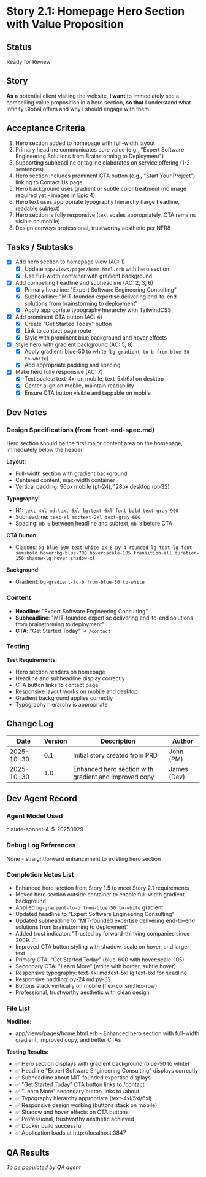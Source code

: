 # Story 2.1: Homepage Hero Section with Value Proposition

## Status
Ready for Review

## Story

**As a** potential client visiting the website,
**I want** to immediately see a compelling value proposition in a hero section,
**so that** I understand what Infinity Global offers and why I should engage with them.

## Acceptance Criteria

1. Hero section added to homepage with full-width layout
2. Primary headline communicates core value (e.g., "Expert Software Engineering Solutions from Brainstorming to Deployment")
3. Supporting subheadline or tagline elaborates on service offering (1-2 sentences)
4. Hero section includes prominent CTA button (e.g., "Start Your Project") linking to Contact Us page
5. Hero background uses gradient or subtle color treatment (no image required yet - images in Epic 4)
6. Hero text uses appropriate typography hierarchy (large headline, readable subtext)
7. Hero section is fully responsive (text scales appropriately, CTA remains visible on mobile)
8. Design conveys professional, trustworthy aesthetic per NFR8

## Tasks / Subtasks

- [x] Add hero section to homepage view (AC: 1)
  - [x] Update `app/views/pages/home.html.erb` with hero section
  - [x] Use full-width container with gradient background
- [x] Add compelling headline and subheadline (AC: 2, 3, 6)
  - [x] Primary headline: "Expert Software Engineering Consulting"
  - [x] Subheadline: "MIT-founded expertise delivering end-to-end solutions from brainstorming to deployment"
  - [x] Apply appropriate typography hierarchy with TailwindCSS
- [x] Add prominent CTA button (AC: 4)
  - [x] Create "Get Started Today" button
  - [x] Link to contact page route
  - [x] Style with prominent blue background and hover effects
- [x] Style hero with gradient background (AC: 5, 8)
  - [x] Apply gradient: blue-50 to white (`bg-gradient-to-b from-blue-50 to-white`)
  - [x] Add appropriate padding and spacing
- [x] Make hero fully responsive (AC: 7)
  - [x] Text scales: text-4xl on mobile, text-5xl/6xl on desktop
  - [x] Center align on mobile, maintain readability
  - [x] Ensure CTA button visible and tappable on mobile

## Dev Notes

### Design Specifications (from front-end-spec.md)
Hero section should be the first major content area on the homepage, immediately below the header.

**Layout**:
- Full-width section with gradient background
- Centered content, max-width container
- Vertical padding: 96px mobile (pt-24), 128px desktop (pt-32)

**Typography**:
- H1: `text-4xl md:text-5xl lg:text-6xl font-bold text-gray-900`
- Subheadline: `text-xl md:text-2xl text-gray-600`
- Spacing: `mb-6` between headline and subtext, `mb-8` before CTA

**CTA Button**:
- Classes: `bg-blue-600 text-white px-8 py-4 rounded-lg text-lg font-semibold hover:bg-blue-700 hover:scale-105 transition-all duration-150 shadow-lg hover:shadow-xl`

**Background**:
- Gradient: `bg-gradient-to-b from-blue-50 to-white`

### Content
- **Headline**: "Expert Software Engineering Consulting"
- **Subheadline**: "MIT-founded expertise delivering end-to-end solutions from brainstorming to deployment"
- **CTA**: "Get Started Today" → `/contact`

### Testing

**Test Requirements**:
- Hero section renders on homepage
- Headline and subheadline display correctly
- CTA button links to contact page
- Responsive layout works on mobile and desktop
- Gradient background applies correctly
- Typography hierarchy is appropriate

## Change Log

| Date | Version | Description | Author |
|------|---------|-------------|--------|
| 2025-10-30 | 0.1 | Initial story created from PRD | John (PM) |
| 2025-10-30 | 1.0 | Enhanced hero section with gradient and improved copy | James (Dev) |

## Dev Agent Record

### Agent Model Used
claude-sonnet-4-5-20250929

### Debug Log References
None - straightforward enhancement to existing hero section

### Completion Notes List
- Enhanced hero section from Story 1.5 to meet Story 2.1 requirements
- Moved hero section outside container to enable full-width gradient background
- Applied `bg-gradient-to-b from-blue-50 to-white` gradient
- Updated headline to "Expert Software Engineering Consulting"
- Updated subheadline to "MIT-founded expertise delivering end-to-end solutions from brainstorming to deployment"
- Added trust indicator: "Trusted by forward-thinking companies since 2009..."
- Improved CTA button styling with shadow, scale on hover, and larger text
- Primary CTA: "Get Started Today" (blue-600 with hover:scale-105)
- Secondary CTA: "Learn More" (white with border, subtle hover)
- Responsive typography: text-4xl md:text-5xl lg:text-6xl for headline
- Responsive padding: py-24 md:py-32
- Buttons stack vertically on mobile (flex-col sm:flex-row)
- Professional, trustworthy aesthetic with clean design

### File List
**Modified:**
- app/views/pages/home.html.erb - Enhanced hero section with full-width gradient, improved copy, and better CTAs

**Testing Results:**
- ✅ Hero section displays with gradient background (blue-50 to white)
- ✅ Headline "Expert Software Engineering Consulting" displays correctly
- ✅ Subheadline about MIT-founded expertise displays
- ✅ "Get Started Today" CTA button links to /contact
- ✅ "Learn More" secondary button links to /about
- ✅ Typography hierarchy appropriate (text-4xl/5xl/6xl)
- ✅ Responsive design working (buttons stack on mobile)
- ✅ Shadow and hover effects on CTA buttons
- ✅ Professional, trustworthy aesthetic achieved
- ✅ Docker build successful
- ✅ Application loads at http://localhost:3847

## QA Results
_To be populated by QA agent_
